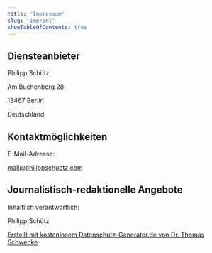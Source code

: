 ```yaml
---
title: 'Impressum'
slug: 'imprint'
showTableOfContents: true
---
```



Diensteanbieter
---------------

Philipp Schütz

Am Buchenberg 28

13467 Berlin

Deutschland

Kontaktmöglichkeiten
--------------------

E-Mail-Adresse:

[mail@philippschuetz.com](mailto:mail@philippschuetz.com)

Journalistisch-redaktionelle Angebote
-------------------------------------

Inhaltlich verantwortlich:

Philipp Schütz

[Erstellt mit kostenlosem Datenschutz-Generator.de von Dr. Thomas Schwenke](https://datenschutz-generator.de/ "Rechtstext von Dr. Schwenke - für weitere Informationen bitte anklicken.")